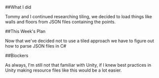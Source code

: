 ##What I did

Tommy and I continued researching tiling, we decided to load things like walls and floors from JSON files containing the points.

##This Week's Plan

Now that we've decided not to use a tiled approach we have to figure out how to parse JSON files in C#

##Blockers

As always, I'm still not that familiar with Unity, if I knew best practices in Unity making resource files like this would be a lot easier.